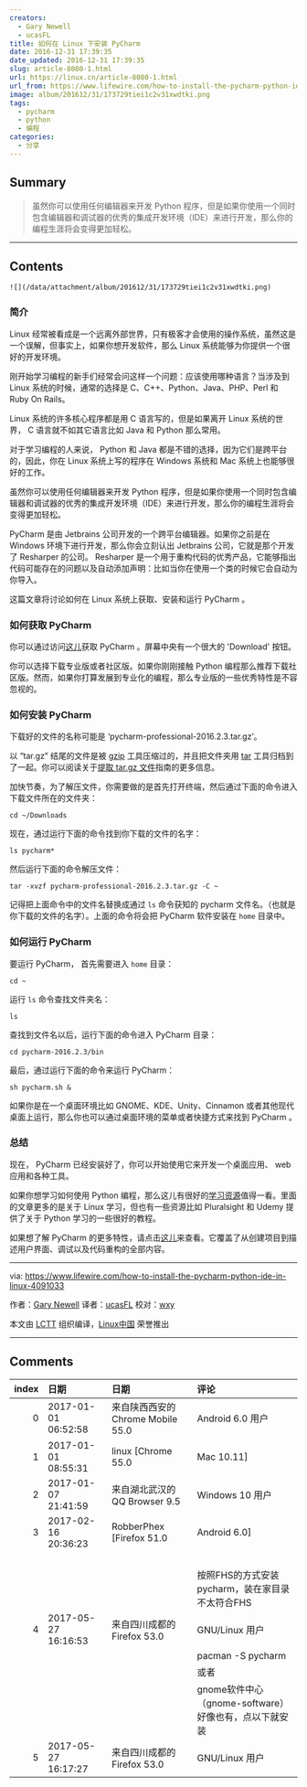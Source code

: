 ```yaml
---
creators:
  - Gary Newell
  - ucasFL
title: 如何在 Linux 下安装 PyCharm
date: 2016-12-31 17:39:35
date_updated: 2016-12-31 17:39:35
slug: article-8080-1.html
url: https://linux.cn/article-8080-1.html
url_from: https://www.lifewire.com/how-to-install-the-pycharm-python-ide-in-linux-4091033
image: album/201612/31/173729tiei1c2v31xwdtki.png
tags:
  - pycharm
  - python
  - 编程
categories:
  - 分享
---
```


## Summary

> 虽然你可以使用任何编辑器来开发 Python 程序，但是如果你使用一个同时包含编辑器和调试器的优秀的集成开发环境（IDE）来进行开发，那么你的编程生涯将会变得更加轻松。

***

<!-- more -->

## Contents

`![](/data/attachment/album/201612/31/173729tiei1c2v31xwdtki.png)`

### 简介

Linux 经常被看成是一个远离外部世界，只有极客才会使用的操作系统，虽然这是一个误解，但事实上，如果你想开发软件，那么 Linux 系统能够为你提供一个很好的开发环境。

刚开始学习编程的新手们经常会问这样一个问题：应该使用哪种语言？当涉及到 Linux 系统的时候，通常的选择是 C、C++、Python、Java、PHP、Perl 和 Ruby On Rails。

Linux 系统的许多核心程序都是用 C 语言写的，但是如果离开 Linux 系统的世界， C 语言就不如其它语言比如 Java 和 Python 那么常用。

对于学习编程的人来说， Python 和 Java 都是不错的选择，因为它们是跨平台的，因此，你在 Linux 系统上写的程序在 Windows 系统和 Mac 系统上也能够很好的工作。

虽然你可以使用任何编辑器来开发 Python 程序，但是如果你使用一个同时包含编辑器和调试器的优秀的集成开发环境（IDE）来进行开发，那么你的编程生涯将会变得更加轻松。

PyCharm 是由 Jetbrains 公司开发的一个跨平台编辑器。如果你之前是在 Windows 环境下进行开发，那么你会立刻认出 Jetbrains 公司，它就是那个开发了 Resharper 的公司。 Resharper 是一个用于重构代码的优秀产品，它能够指出代码可能存在的问题以及自动添加声明：比如当你在使用一个类的时候它会自动为你导入。

这篇文章将讨论如何在 Linux 系统上获取、安装和运行 PyCharm 。

### 如何获取 PyCharm

你可以通过访问[这儿](https://www.jetbrains.com/pycharm/)获取 PyCharm 。屏幕中央有一个很大的 'Download' 按钮。

你可以选择下载专业版或者社区版。如果你刚刚接触 Python 编程那么推荐下载社区版。然而，如果你打算发展到专业化的编程，那么专业版的一些优秀特性是不容忽视的。

### 如何安装 PyCharm

下载好的文件的名称可能是 ‘pycharm-professional-2016.2.3.tar.gz’。

以 “tar.gz” 结尾的文件是被 [gzip](https://www.lifewire.com/example-uses-of-the-linux-gzip-command-4078675) 工具压缩过的，并且把文件夹用 [tar](https://www.lifewire.com/uses-of-linux-command-tar-2201086) 工具归档到了一起。你可以阅读关于[提取 tar.gz 文件](https://www.lifewire.com/extract-tar-gz-files-2202057)指南的更多信息。

加快节奏，为了解压文件，你需要做的是首先打开终端，然后通过下面的命令进入下载文件所在的文件夹：

```shell
cd ~/Downloads
```

现在，通过运行下面的命令找到你下载的文件的名字：

```shell
ls pycharm*
```

然后运行下面的命令解压文件：

```shell
tar -xvzf pycharm-professional-2016.2.3.tar.gz -C ~
```

记得把上面命令中的文件名替换成通过 `ls` 命令获知的 pycharm 文件名。（也就是你下载的文件的名字）。上面的命令将会把 PyCharm 软件安装在 `home` 目录中。

### 如何运行 PyCharm

要运行 PyCharm， 首先需要进入 `home` 目录：

```shell
cd ~
```

运行 `ls` 命令查找文件夹名：

```shell
ls
```

查找到文件名以后，运行下面的命令进入 PyCharm 目录：

```shell
cd pycharm-2016.2.3/bin
```

最后，通过运行下面的命令来运行 PyCharm：

```shell
sh pycharm.sh &
```

如果你是在一个桌面环境比如 GNOME、KDE、Unity、Cinnamon 或者其他现代桌面上运行，那么你也可以通过桌面环境的菜单或者快捷方式来找到 PyCharm 。

### 总结

现在， PyCharm 已经安装好了，你可以开始使用它来开发一个桌面应用、 web 应用和各种工具。

如果你想学习如何使用 Python 编程，那么这儿有很好的[学习资源](https://www.lifewire.com/learn-linux-in-structured-manner-4061368)值得一看。里面的文章更多的是关于 Linux 学习，但也有一些资源比如 Pluralsight 和 Udemy 提供了关于 Python 学习的一些很好的教程。

如果想了解 PyCharm 的更多特性，请点击[这儿](https://linux.cn/article-8074-1.html)来查看。它覆盖了从创建项目到描述用户界面、调试以及代码重构的全部内容。

---

via: <https://www.lifewire.com/how-to-install-the-pycharm-python-ide-in-linux-4091033>

作者：[Gary Newell](https://www.lifewire.com/gary-newell-2180098) 译者：[ucasFL](https://github.com/ucasFL) 校对：[wxy](https://github.com/wxy)

本文由 [LCTT](https://github.com/LCTT/TranslateProject) 组织编译，[Linux中国](https://linux.cn/) 荣誉推出

***

## Comments

|   index | 日期                | 日期                                               | 评论                                                                                                                                 |
|--------:|:--------------------|:---------------------------------------------------|:-------------------------------------------------------------------------------------------------------------------------------------|
|       0 | 2017-01-01 06:52:58 | 来自陕西西安的 Chrome Mobile 55.0|Android 6.0 用户 | 专业版是自由开源的吗？两个版本在功能上有木有限制差别                                                                |
|       1 | 2017-01-01 08:55:31 | linux [Chrome 55.0|Mac 10.11]                      | 专业版是商业版本。                                                                                                  |
|       2 | 2017-01-07 21:41:59 | 来自湖北武汉的 QQ Browser 9.5|Windows 10 用户      | deepin商店,直接点击安装,安装完打开就能用......                                                                      |
|       3 | 2017-02-16 20:36:23 | RobberPhex [Firefox 51.0|Android 6.0]              | 可以参考 https://confluence.jetbrains.com/display/PYH/Installing+PyCharm+on+Linux+according+to+FHS?src=search<br /> |
|         |                     |                                                    | <br />                                                                                                              |
|         |                     |                                                    | 按照FHS的方式安装pycharm，装在家目录不太符合FHS                                                                                      |
|       4 | 2017-05-27 16:16:53 | 来自四川成都的 Firefox 53.0|GNU/Linux 用户         | arch上就简单多了……<br />                                                                                            |
|         |                     |                                                    | pacman -S pycharm<br />                                                                                             |
|         |                     |                                                    | 或者<br />                                                                                                            |
|         |                     |                                                    | gnome软件中心（gnome-software）好像也有，点以下就安装                                                                                |
|       5 | 2017-05-27 16:17:27 | 来自四川成都的 Firefox 53.0|GNU/Linux 用户         | 当然有                                                                                                              |
